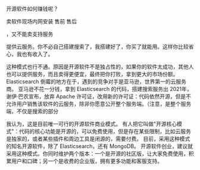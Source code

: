 开源软件如何赚钱呢？

卖软件现场内网安装 售前 售后



，又不能卖支持服务 


提供云服务。你不必自己搭建搜索了，我搭建好了，你买了就能用。这样你比较省心，我也有收入了。


这种模式也行不通。原因是开源软件不是独占性的，如果你的软件太成功，其他人也可以提供服务，而且卖得更便宜，最终把你打败，拿到更大的市场份额。
Elasticsearch 倒霉的地方在于，遇到的竞争对手是亚马逊，世界第一的云服务商。
亚马逊不花一分钱，拿到 Elasticsearch 的代码，搭建搜索服务出
2021年，谢伊·巴农宣布，放弃 Apache 许可证，改用新的许可证：代码依然开源，但是不允许用户销售该软件的云服务，除非你愿意公开整个服务端。（注意，是整个服务端，不仅是搜索的部分



我认为，这是目前唯一可行的开源软件商业模式。
有人把它叫做"开源核心模式"：代码的核心功能是开源的，可以免费使用，但是存在某些限制，比如云服务是独家的，或者某些插件和周边工具是闭源的，需要付费。
目前，采用这种模式的知名开源软件，除了 Elasticsearch，还有 MongoDB。
开源软件创业，建议就采用这种模式。你同时维护两个版本：一个是开源的社区版，让大家免费使用，积累用户和口碑；另一个是收费的企业版，拥有更多功能和客服支持。

